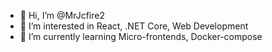 - 👋 Hi, I’m @MrJcfire2
- 👀 I’m interested in React, .NET Core, Web Development
- 🌱 I’m currently learning Micro-frontends, Docker-compose

<!---
MrJcfire2/MrJcfire2 is a ✨ special ✨ repository because its `README.md` (this file) appears on your GitHub profile.
You can click the Preview link to take a look at your changes.
--->
